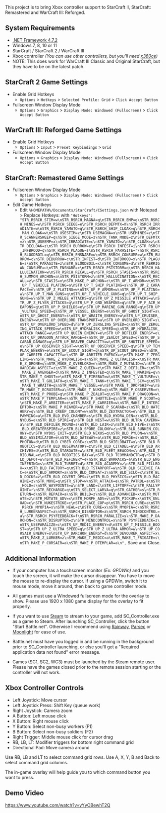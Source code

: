 This project is to bring Xbox controller support to StarCraft II, StarCraft: Remastered and WarCraft III: Reforged.

## System Requirements

- [.NET Framework 4.7.2](http://go.microsoft.com/fwlink/?linkid=863265)
- Windows 7, 8, 10 or 11
- StarCraft / StarCraft 2 / WarCraft III
- Xbox controller _(You can use other controllers, but you'll need [x360ce](https://www.x360ce.com/))_
- NOTE: This does work for WarCraft III Classic and Original StarCraft, but they have to be on the latest patch.

## StarCraft 2 Game Settings

- Enable Grid Hotkeys
    - `Options` > `Hotkeys` > `Selected Profile: Grid` > `Click Accept Button`
- Fullscreen Window Display Mode
    - `Options` > `Graphics` > `Display Mode: Windowed (Fullscreen)` > `Click Accept Button`

## WarCraft III: Reforged Game Settings

- Enable Grid Hotkeys
    - `Options` > `Input` > `Preset Keybindings` > `Grid`
- Fullscreen Window Display Mode
    - `Options` > `Graphics` > `Display Mode: Windowed (Fullscreen)` > `Click Accept Button`

## StarCraft: Remastered Game Settings

- Fullscreen Window Display Mode
    - `Options` > `Graphics` > `Display Mode: Windowed (Fullscreen)` > `Click Accept Button`
- Edit Game Hotkeys
    - Edit `%HOMEPATH%/Documents/StarCraft/CSettings.json` with Notepad > Replace Hotkeys: with `"Hotkeys": "STR_RSRCH_STIM=w\nSTR_RSRCH_MAGNA=q\nSTR_RSRCH_EMP=q\nSTR_RSRCH_MINES=w\nSTR_RSRCH_SIEGE=e\nSTR_RSRCH_DEFMTX=m\nSTR_RSRCH_IRRADIATE=w\nSTR_RSRCH_YAMATO=q\nSTR_RSRCH_SHIP_CLOAK=q\nSTR_RSRCH_MAN_CLOAK=w\nSTR_USESTIM=z\nSTR_USEMAGNA=x\nSTR_USEMINES=z\nSTR_SCANNERSWEEP=q\nSTR_SIEGE_MODE=z\nSTR_TANK_MODE=z\nSTR_DEFMTX=z\nSTR_USEEMP=x\nSTR_IRRADIATE=c\nSTR_YAMATO=z\nSTR_CLOAK=z\nSTR_DECLOAK=z\nSTR_RSRCH_BURROW=e\nSTR_RSRCH_INFEST=i\nSTR_RSRCH_INFBROOD=q\nSTR_RSRCH_PLAGUE=s\nSTR_RSRCH_PARASITE=r\nSTR_RSRCH_BLOODBOIL=q\nSTR_RSRCH_ENSNARE=w\nSTR_RSRCH_CONSUME=w\nSTR_BURROW=c\nSTR_DEBURROW=c\nSTR_INFEST=d\nSTR_INFBROOD=x\nSTR_PLAGUE=z\nSTR_PARASITE=z\nSTR_BLOODBOIL=x\nSTR_CONSUME=d\nSTR_KERRIGAN_CONSUME=u\nSTR_ENSNARE=c\nSTR_RSRCH_PSISTORM=q\nSTR_RSRCH_HALLUCINATION=w\nSTR_RSRCH_RECALL=q\nSTR_RSRCH_STASIS=w\nSTR_RSRCH_SUMMON_ARCHON=a\nSTR_PSISTORM=z\nSTR_HALLUCINATION=x\nSTR_RECALL=z\nSTR_STASIS=x\nSTR_MAKE_P_ARCHON=c\nSTR_UP_T_ARMOR=w\nSTR_UP_T_VEHICLE_PLATING=a\nSTR_UP_T_SHIP_PLATING=s\nSTR_UP_Z_CARAPACE=e\nSTR_UP_Z_PLATING=w\nSTR_UP_P_ARMOR=w\nSTR_UP_P_PLATING=w\nSTR_UP_T_MAN_GUNS=q\nSTR_UP_T_VEHICLE_GUNS=q\nSTR_UP_T_SHIP_GUNS=w\nSTR_UP_Z_MELEE_ATTACKS=q\nSTR_UP_Z_MISSILE_ATTACKS=w\nSTR_UP_Z_FLYER_ATTACKS=q\nSTR_UP_P_GND_WEAPONS=q\nSTR_UP_P_AIR_WEAPONS=q\nSTR_UP_P_SHIELDS=e\nSTR_UP_MARINE_GUN_RANGE=q\nSTR_UP_VULTURE_SPEED=q\nSTR_UP_VESSEL_ENERGY=e\nSTR_UP_GHOST_SIGHT=a\nSTR_UP_GHOST_ENERGY=s\nSTR_UP_WRAITH_ENERGY=w\nSTR_UP_CRUISER_ENERGY=w\nSTR_UP_OVERLORD_TRANSPORT=a\nSTR_UP_OVERLORD_SIGHT=s\nSTR_UP_OVERLORD_SPEED=d\nSTR_UP_ZERGLING_SPEED=q\nSTR_UP_ZERGLING_ATTACK_SPEED=w\nSTR_UP_HYDRALISK_SPEED=q\nSTR_UP_HYDRALISK_ATTACK_RANGE=w\nSTR_UP_QUEEN_ENERGY=e\nSTR_UP_DEFILER_ENERGY=e\nSTR_UP_DRAGOON_ATTACK_RANGE=e\nSTR_UP_ZEALOT_SPEED=q\nSTR_UP_SCARAB_DAMAGE=q\nSTR_UP_REAVER_CAPACITY=w\nSTR_UP_SHUTTLE_SPEED=e\nSTR_UP_OBSERVER_SIGHT=w\nSTR_UP_OBSERVER_SPEED=q\nSTR_UP_TEMPLAR_ENERGY=e\nSTR_UP_SCOUT_SIGHT=q\nSTR_UP_SCOUT_SPEED=w\nSTR_UP_CARRIER_CAPACITY=e\nSTR_UP_ARBITER_ENERGY=e\nSTR_MAKE_Z_ZERGLING=w\nSTR_MAKE_Z_HYDRALISK=a\nSTR_MAKE_Z_ULTRALISK=x\nSTR_MAKE_Z_DRONE=q\nSTR_MAKE_Z_OVERLORD=e\nSTR_MAKE_Z_MUTALID=s\nSTR_GUARDIAN_ASPECT=z\nSTR_MAKE_Z_QUEEN=z\nSTR_MAKE_Z_DEFILER=c\nSTR_MAKE_Z_AVENGER=d\nSTR_MAKE_Z_INFESTED=q\nSTR_MAKE_T_MARINE=q\nSTR_MAKE_T_GHOST=e\nSTR_MAKE_T_FIREBAT=w\nSTR_MAKE_T_VULTURE=v\nSTR_MAKE_T_GOLIATH=g\nSTR_MAKE_T_TANK=t\nSTR_MAKE_T_SCV=q\nSTR_MAKE_T_WRAITH=q\nSTR_MAKE_T_VESSEL=e\nSTR_MAKE_T_DROPSHIP=w\nSTR_MAKE_T_BCRUISER=a\nSTR_MAKE_T_NUKE=q\nSTR_MAKE_P_OBSERVER=e\nSTR_MAKE_P_PROBE=q\nSTR_MAKE_P_ZEALOT=q\nSTR_MAKE_P_DRAGOON=w\nSTR_MAKE_P_TEMPLAR=e\nSTR_MAKE_P_SHUTTLE=q\nSTR_MAKE_P_SCOUT=q\nSTR_MAKE_P_ARBITER=e\nSTR_MAKE_P_CARRIER=w\nSTR_MAKE_P_INTERCEPTOR=z\nSTR_MAKE_P_REAVER=w\nSTR_MAKE_P_SCARAB=z\nSTR_BLD_HATCHERY=q\nSTR_BLD_CREEP_COLONY=w\nSTR_BLD_ZEXTRACTOR=e\nSTR_BLD_SPAWNING=a\nSTR_BLD_EVO_CHAMBER=s\nSTR_BLD_HYDRA_DEN=z\nSTR_BLD_NYDUS=e\nSTR_BLD_SPIRE=q\nSTR_BLD_NEST=w\nSTR_BLD_ULTRA_CAVERN=a\nSTR_BLD_DEFILER_MOUND=s\nSTR_BLD_LAIR=z\nSTR_BLD_HIVE=z\nSTR_BLD_GREATERSPIRE=z\nSTR_BLD_SPORE_COLONY=z\nSTR_BLD_SUNKEN_COLONY=x\nSTR_NYDUS_EXIT=q\nSTR_BLD_NEXUS=q\nSTR_BLD_PYLON=w\nSTR_BLD_ASSIMILATOR=e\nSTR_BLD_GATEWAY=a\nSTR_BLD_FORGE=s\nSTR_BLD_PHOTON=d\nSTR_BLD_CYBER_CORE=z\nSTR_BLD_SHIELDBATT=x\nSTR_BLD_ROBOTICS=q\nSTR_BLD_OBSERVATORY=z\nSTR_BLD_CITADEL=e\nSTR_BLD_ARCHIVES=d\nSTR_BLD_STARGATE=w\nSTR_BLD_FLEET_BEACON=s\nSTR_BLD_TRIBUNAL=x\nSTR_BLD_ROBOTICS_BAY=a\nSTR_BLD_TCOMMANDCTR=q\nSTR_BLD_DEPOT=w\nSTR_BLD_REFINERY=e\nSTR_BLD_BARRACKS=a\nSTR_BLD_ENGINEERING=s\nSTR_BLD_TURRET=d\nSTR_BLD_ACADEMY=z\nSTR_BLD_PILLBOX=x\nSTR_BLD_FACTORY=q\nSTR_BLD_TSTARPORT=w\nSTR_BLD_SCIENCE_FAC=e\nSTR_BLD_ARMORY=a\nSTR_BLD_COMSAT=z\nSTR_BLD_SILO=x\nSTR_BLD_DOCKS=z\nSTR_BLD_COVERT_OPS=z\nSTR_BLD_PHYSICS=x\nSTR_BLD_MACHINE=z\nSTR_MOVE=q\nSTR_STOP=w\nSTR_ATTACK=e\nSTR_PATROL=a\nSTR_HOLD=s\nSTR_WAYPOINTS=w\nSTR_LAND=c\nSTR_LIFTOFF=c\nSTR_RALLYPOINT=r\nSTR_RECHARGE=q\nSTR_SELECT_LARVA=q\nSTR_GATHER=s\nSTR_RETURN=d\nSTR_REPAIR=a\nSTR_BUILD=z\nSTR_BLD_ADVANCED=x\nSTR_MUTATE=z\nSTR_MUTATE_ADV=x\nSTR_MORPH_ADV=v\nSTR_PICKUP=x\nSTR_UNLOAD=c\nSTR_NUKESTRIKE=c\nSTR_PLACE_COP=p\nSTR_RSRCH_CURE=a\nSTR_RSRCH_MYOPIA=s\nSTR_HEAL=z\nSTR_CURE=x\nSTR_MYOPIA=c\nSTR_RSRCH_LURKERASPECT=a\nSTR_RSRCH_DISRUPTOR=a\nSTR_RSRCH_MINDCONTROL=a\nSTR_RSRCH_PSYFEEDBACK=f\nSTR_RSRCH_PARALIZE=s\nSTR_MAKE_P_DARCHON=c\nSTR_DISRUPTOR=z\nSTR_MINDCONTROL=x\nSTR_PSYFEEDBACK=z\nSTR_USEPARALIZE=c\nSTR_UP_MEDIC_ENERGY=d\nSTR_UP_T_MISSILE_BOOST=a\nSTR_UP_Z_ULTRA_SPEED=q\nSTR_UP_Z_ULTRA_ARMOR=w\nSTR_UP_CORSAIR_ENERGY=s\nSTR_UP_DARCHON_ENERGY=d\nSTR_DEVOURER_ASPECT=x\nSTR_MAKE_Z_LURKER=z\nSTR_MAKE_T_MEDIC=a\nSTR_MAKE_T_FRIGATE=s\nSTR_MAKE_P_CORSAIR=a\nSTR_MAKE_P_DTEMPLAR=a\n",` Save and Close.

## Additional Information

- If your computer has a touchscreen monitor _(Ex: GPDWin)_ and you touch the screen, it will make the cursor disappear. You have to move the mouse to re-display the cursor. If using a GPDWin, switch it to mouse mode, move it around, then back to game controller mode.

- All games must use a Windowed fullscreen mode for the overlay to show. Please use 1920 x 1080 game display for the overlay to fit properly.

- If you want to use [Steam](https://store.steampowered.com/streaming/) to stream to your game, add SC_Controller.exe as a game to Steam. After launching SC_Controller, click the button "Start Battle.net". Otherwise I recommend using [Rainway](https://rainway.com/), [Parsec](https://parsecgaming.com/) or [Moonlight](https://moonlight-stream.org/) for ease of use.

- Battle.net must have you logged in and be running in the background prior to SC_Controller launching, or else you'll get a "Required application data not found" error message.

- Games (SC1, SC2, WC3) must be launched by the Steam remote user. Please have the games closed prior to the remote session starting or the controller will not work.



## Xbox Controller Controls
- Left Joystick: Move cursor
- Left Joystick Press: Shift Key (queue work)
- Right Joystick: Camera zoom
- A Button: Left mouse click
- X Button: Right mouse click
- Y Button: Select non-busy workers (F1)
- B Button: Select non-busy soldiers (F2)
- Right Trigger: Middle mouse click for cursor drag
- RB, LB, LT: Modifier triggers for bottom right command grid
- Directional Pad: Move camera around

Use RB, LB and LT to select command grid rows.
Use A, X, Y, B and Back to select command grid columns.

The in-game overlay will help guide you to which command button you want to press.

## Demo Video
https://www.youtube.com/watch?v=yYyOBewhT2Q
